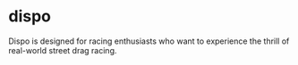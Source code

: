 # dispo
Dispo is designed for racing enthusiasts who want to experience the thrill of real-world street drag racing.
